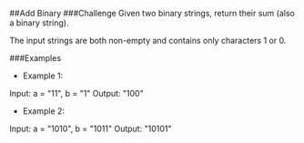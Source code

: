 ##Add Binary
###Challenge
Given two binary strings, return their sum (also a binary string).

The input strings are both non-empty and contains only characters 1 or 0.

###Examples
* Example 1:

Input: a = "11", b = "1"
Output: "100"
* Example 2:

Input: a = "1010", b = "1011"
Output: "10101"